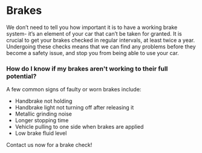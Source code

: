 # Brakes

We don’t need to tell you how important it is to have a working brake system- it’s an element of your car that can’t be taken for granted. It is crucial to get your brakes checked in regular intervals, at least twice a year. Undergoing these checks means that we can find any problems before they become a safety issue, and stop you from being able to use your car.

### How do I know if my brakes aren't working to their full potential?

A few common signs of faulty or worn brakes include:

- Handbrake not holding
- Handbrake light not turning off after releasing it
- Metallic grinding noise
- Longer stopping time
- Vehicle pulling to one side when brakes are applied
- Low brake fluid level

Contact us now for a brake check!